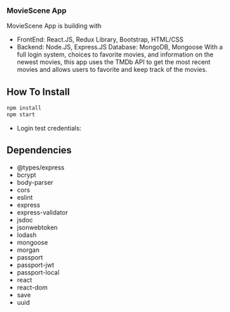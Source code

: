 ### MovieScene App

MovieScene App is building with 
* FrontEnd: React.JS, Redux Library, Bootstrap, HTML/CSS 
* Backend: Node.JS, Express.JS Database: MongoDB, Mongoose
With a full login system, choices to favorite movies, and information on the newest movies, this app uses the TMDb API to get the most recent movies and allows users to favorite and keep track of the movies.

## How To Install
```sh
npm install
npm start
```
* Login test credentials:
  

## Dependencies
 * @types/express
 * bcrypt
 * body-parser
 * cors
 * eslint
 * express
 * express-validator
 * jsdoc
 * jsonwebtoken
 * lodash
 * mongoose
 * morgan
 * passport
 * passport-jwt
 * passport-local
 * react
 * react-dom
 * save
 * uuid

